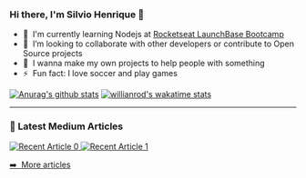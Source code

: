 ### Hi there, I'm Silvio Henrique 👋

- 🔭 &nbsp;I'm currently learning Nodejs at [Rocketseat LaunchBase Bootcamp](https://rocketseat.com.br/) 
- 👯 &nbsp;I’m looking to collaborate with other developers or contribute to Open Source projects
- 🥅 &nbsp;I wanna make my own projects to help people with something 
- ⚡ &nbsp;Fun fact: I love soccer and play games


[![Anurag's github stats](https://github-readme-stats.vercel.app/api?username=silviohfc)](https://github.com/anuraghazra/github-readme-stats)
[![willianrod's wakatime stats](https://github-readme-stats.vercel.app/api/wakatime?username=@silviohfc)](https://github.com/anuraghazra/github-readme-stats)




---

### 📕 Latest Medium Articles
 <a target="_blank" href="https://github-readme-medium-recent-article.vercel.app/medium/@silviohfc/0"><img src="https://github-readme-medium-recent-article.vercel.app/medium/@silviohfc/0" alt="Recent Article 0"> 
  <a target="_blank" href="https://github-readme-medium-recent-article.vercel.app/medium/@silviohfc/1"><img src="https://github-readme-medium-recent-article.vercel.app/medium/@silviohfc/1" alt="Recent Article 1"> 

➡️ &nbsp;[More articles](https://silviohfc.medium.com/)
